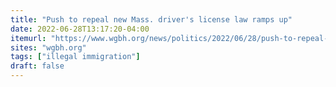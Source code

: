 ```yaml
---
title: "Push to repeal new Mass. driver's license law ramps up"
date: 2022-06-28T13:17:20-04:00
itemurl: "https://www.wgbh.org/news/politics/2022/06/28/push-to-repeal-new-mass-drivers-license-law-ramps-up"
sites: "wgbh.org"
tags: ["illegal immigration"]
draft: false
---
```


